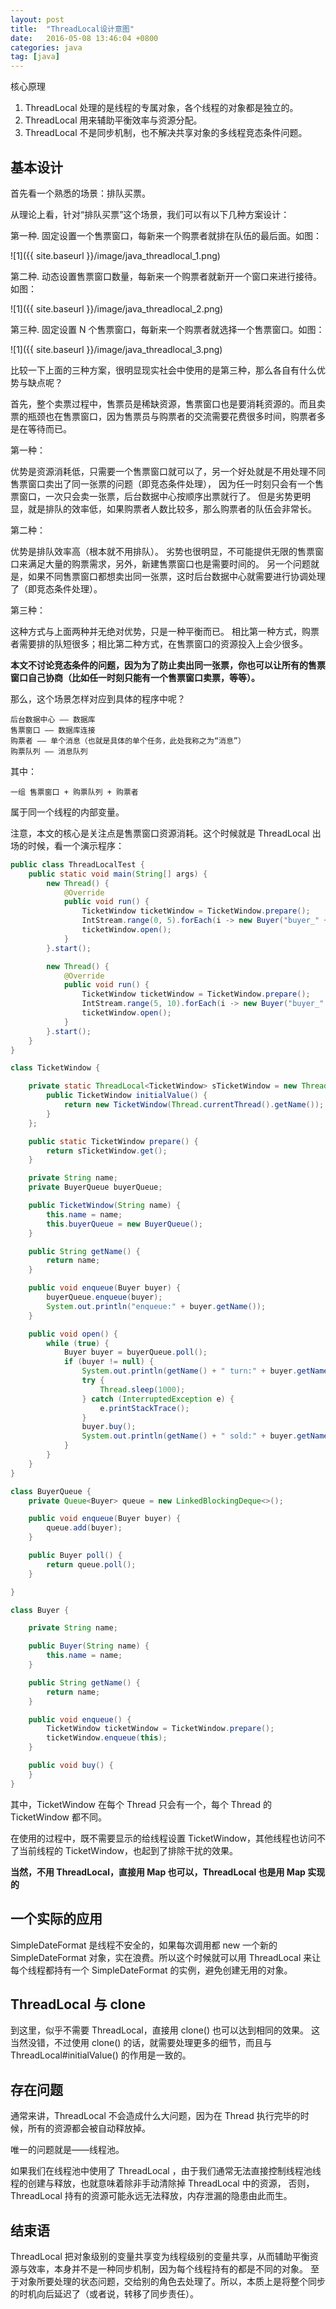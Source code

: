 ```yaml
---
layout: post
title:  "ThreadLocal设计意图"
date:   2016-05-08 13:46:04 +0800
categories: java
tag: [java]
---
```

核心原理

1. ThreadLocal 处理的是线程的专属对象，各个线程的对象都是独立的。
2. ThreadLocal 用来辅助平衡效率与资源分配。
3. ThreadLocal 不是同步机制，也不解决共享对象的多线程竞态条件问题。

## 基本设计

首先看一个熟悉的场景：排队买票。

从理论上看，针对“排队买票”这个场景，我们可以有以下几种方案设计：

第一种. 固定设置一个售票窗口，每新来一个购票者就排在队伍的最后面。如图：


![1]({{ site.baseurl }}/image/java_threadlocal_1.png)

第二种. 动态设置售票窗口数量，每新来一个购票者就新开一个窗口来进行接待。如图：


![1]({{ site.baseurl }}/image/java_threadlocal_2.png)

第三种. 固定设置 N 个售票窗口，每新来一个购票者就选择一个售票窗口。如图：


![1]({{ site.baseurl }}/image/java_threadlocal_3.png)

比较一下上面的三种方案，很明显现实社会中使用的是第三种，那么各自有什么优势与缺点呢？

<!-- more -->

首先，整个卖票过程中，售票员是稀缺资源，售票窗口也是要消耗资源的。而且卖票的瓶颈也在售票窗口，因为售票员与购票者的交流需要花费很多时间，购票者多是在等待而已。

第一种：

优势是资源消耗低，只需要一个售票窗口就可以了，另一个好处就是不用处理不同售票窗口卖出了同一张票的问题（即竞态条件处理），
因为任一时刻只会有一个售票窗口，一次只会卖一张票，后台数据中心按顺序出票就行了。
但是劣势更明显，就是排队的效率低，如果购票者人数比较多，那么购票者的队伍会非常长。

第二种：

优势是排队效率高（根本就不用排队）。
劣势也很明显，不可能提供无限的售票窗口来满足大量的购票需求，另外，新建售票窗口也是需要时间的。
另一个问题就是，如果不同售票窗口都想卖出同一张票，这时后台数据中心就需要进行协调处理了（即竞态条件处理）。

第三种：

这种方式与上面两种并无绝对优势，只是一种平衡而已。
相比第一种方式，购票者需要排的队短很多；相比第二种方式，在售票窗口的资源投入上会少很多。

**本文不讨论竞态条件的问题，因为为了防止卖出同一张票，你也可以让所有的售票窗口自己协商（比如任一时刻只能有一个售票窗口卖票，等等）。**

那么，这个场景怎样对应到具体的程序中呢？

    后台数据中心 —— 数据库
    售票窗口 —— 数据库连接
    购票者 —— 单个消息（也就是具体的单个任务，此处我称之为“消息”）
    购票队列 —— 消息队列

其中：

    一组 售票窗口 + 购票队列 + 购票者

属于同一个线程的内部变量。

注意，本文的核心是关注点是售票窗口资源消耗。这个时候就是 ThreadLocal 出场的时候，看一个演示程序：

```java
public class ThreadLocalTest {
    public static void main(String[] args) {
        new Thread() {
            @Override
            public void run() {
                TicketWindow ticketWindow = TicketWindow.prepare();
                IntStream.range(0, 5).forEach(i -> new Buyer("buyer_" + i).enqueue());
                ticketWindow.open();
            }
        }.start();

        new Thread() {
            @Override
            public void run() {
                TicketWindow ticketWindow = TicketWindow.prepare();
                IntStream.range(5, 10).forEach(i -> new Buyer("buyer_" + i).enqueue());
                ticketWindow.open();
            }
        }.start();
    }
}

class TicketWindow {

    private static ThreadLocal<TicketWindow> sTicketWindow = new ThreadLocal<TicketWindow>() {
        public TicketWindow initialValue() {
            return new TicketWindow(Thread.currentThread().getName());
        }
    };

    public static TicketWindow prepare() {
        return sTicketWindow.get();
    }

    private String name;
    private BuyerQueue buyerQueue;

    public TicketWindow(String name) {
        this.name = name;
        this.buyerQueue = new BuyerQueue();
    }

    public String getName() {
        return name;
    }

    public void enqueue(Buyer buyer) {
        buyerQueue.enqueue(buyer);
        System.out.println("enqueue:" + buyer.getName());
    }

    public void open() {
        while (true) {
            Buyer buyer = buyerQueue.poll();
            if (buyer != null) {
                System.out.println(getName() + " turn:" + buyer.getName());
                try {
                    Thread.sleep(1000);
                } catch (InterruptedException e) {
                    e.printStackTrace();
                }
                buyer.buy();
                System.out.println(getName() + " sold:" + buyer.getName());
            }
        }
    }
}

class BuyerQueue {
    private Queue<Buyer> queue = new LinkedBlockingDeque<>();

    public void enqueue(Buyer buyer) {
        queue.add(buyer);
    }

    public Buyer poll() {
        return queue.poll();
    }

}

class Buyer {

    private String name;

    public Buyer(String name) {
        this.name = name;
    }

    public String getName() {
        return name;
    }

    public void enqueue() {
        TicketWindow ticketWindow = TicketWindow.prepare();
        ticketWindow.enqueue(this);
    }

    public void buy() {
    }
}
```

其中，TicketWindow 在每个 Thread 只会有一个，每个 Thread 的 TicketWindow 都不同。

在使用的过程中，既不需要显示的给线程设置 TicketWindow，其他线程也访问不了当前线程的 TicketWindow，也起到了排除干扰的效果。

**当然，不用 ThreadLocal，直接用 Map 也可以，ThreadLocal 也是用 Map 实现的**

## 一个实际的应用

SimpleDateFormat 是线程不安全的，如果每次调用都 new 一个新的 SimpleDateFormat 对象，实在浪费。所以这个时候就可以用 ThreadLocal
来让每个线程都持有一个 SimpleDateFormat 的实例，避免创建无用的对象。

## ThreadLocal 与 clone

到这里，似乎不需要 ThreadLocal，直接用 clone() 也可以达到相同的效果。
这当然没错，不过使用 clone() 的话，就需要处理更多的细节，而且与 ThreadLocal#initialValue() 的作用是一致的。

## 存在问题

通常来讲，ThreadLocal 不会造成什么大问题，因为在 Thread 执行完毕的时候，所有的资源都会被自动释放掉。

唯一的问题就是——线程池。

如果我们在线程池中使用了 ThreadLocal ，由于我们通常无法直接控制线程池线程的创建与释放，也就意味着除非手动清除掉 ThreadLocal 中的资源，
否则，ThreadLocal 持有的资源可能永远无法释放，内存泄漏的隐患由此而生。

## 结束语
ThreadLocal 把对象级别的变量共享变为线程级别的变量共享，从而辅助平衡资源与效率，本身并不是一种同步机制，因为每个线程持有的都是不同的对象。
至于对象所要处理的状态问题，交给别的角色去处理了。所以，本质上是将整个同步的时机向后延迟了（或者说，转移了同步责任）。
